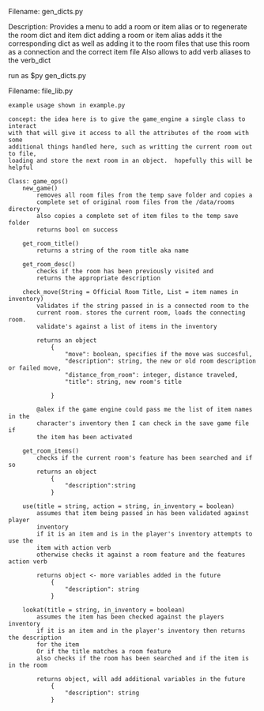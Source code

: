 

Filename: gen_dicts.py

Description: Provides a menu to add a room or item alias
or to regenerate the room dict and item dict
adding a room or item alias adds it the corresponding dict as well
as adding it to the room files that use this room as a connection and
the correct item file
Also allows to add verb aliases to the verb_dict

run as $py gen_dicts.py


Filename: file_lib.py

    example usage shown in example.py

    concept: the idea here is to give the game_engine a single class to interact
    with that will give it access to all the attributes of the room with some
    additional things handled here, such as writting the current room out to file,
    loading and store the next room in an object.  hopefully this will be helpful

    Class: game_ops()
        new_game()
            removes all room files from the temp save folder and copies a 
            complete set of original room files from the /data/rooms directory
            also copies a complete set of item files to the temp save folder
            returns bool on success

        get_room_title()
            returns a string of the room title aka name

        get_room_desc()
            checks if the room has been previously visited and
            returns the appropriate description

        check_move(String = Official Room Title, List = item names in inventory)
            validates if the string passed in is a connected room to the
            current room. stores the current room, loads the connecting room.
            validate's against a list of items in the inventory
            
            returns an object
                {
                    "move": boolean, specifies if the move was succesful,
                    "description": string, the new or old room description or failed move,
                    "distance_from_room": integer, distance traveled,
                    "title": string, new room's title

                }

            @alex if the game engine could pass me the list of item names in the
            character's inventory then I can check in the save game file if
            the item has been activated

        get_room_items()
            checks if the current room's feature has been searched and if so
            returns an object
                {
                    "description":string
                }

        use(title = string, action = string, in_inventory = boolean)
            assumes that item being passed in has been validated against player 
            inventory
            if it is an item and is in the player's inventory attempts to use the
            item with action verb
            otherwise checks it against a room feature and the features action verb

            returns object <- more variables added in the future
                {
                    "description": string
                }

        lookat(title = string, in_inventory = boolean)
            assumes the item has been checked against the players inventory
            if it is an item and in the player's inventory then returns the description
            for the item
            Or if the title matches a room feature
            also checks if the room has been searched and if the item is in the room

            returns object, will add additional variables in the future
                {
                    "description": string
                }
